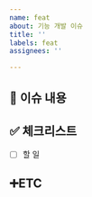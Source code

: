 ```yaml
---
name: feat
about: 기능 개발 이슈
title: ''
labels: feat
assignees: ''

---
```


<!-- Issue 작성 전에 우선 Assignees, label 지정하기 -->

## 📄 이슈 내용
<!-- 이슈 내용 요약 설명 -->
> 

## ✅ 체크리스트
- [ ]  할 일


## ➕ETC
